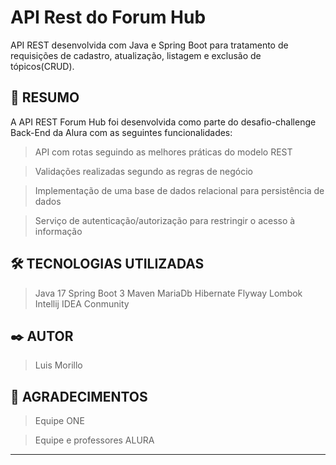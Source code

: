  # API Rest do Forum Hub

 API REST desenvolvida com Java e Spring Boot para tratamento de requisições de cadastro, atualização, listagem e exclusão de tópicos(CRUD).

## 🚀 RESUMO

A API REST Forum Hub foi desenvolvida como parte do desafio-challenge Back-End da Alura com as seguintes funcionalidades:

> API com rotas seguindo as melhores práticas do modelo REST

> Validações realizadas segundo as regras de negócio

> Implementação de uma base de dados relacional para persistência de dados

> Serviço de autenticação/autorização para restringir o acesso à informação

 
 
## 🛠️ TECNOLOGIAS UTILIZADAS

> Java 17
> Spring Boot 3
> Maven
> MariaDb
> Hibernate
> Flyway
> Lombok
> Intellij IDEA Conmunity


## ✒️ AUTOR

> Luis Morillo

 
## 🎁 AGRADECIMENTOS

> Equipe ONE

> Equipe e professores ALURA
---
